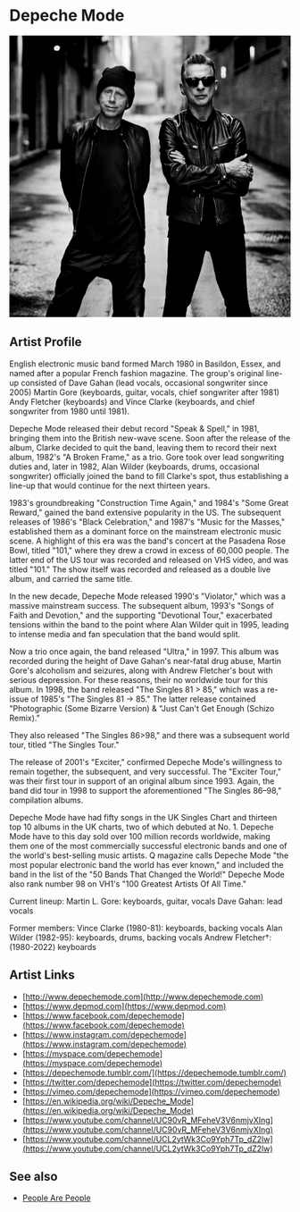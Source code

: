 # Depeche Mode

![](../../assets/artists/Depeche_Mode.png)

## Artist Profile

English electronic music band formed March 1980 in Basildon, Essex, and named after a popular French fashion magazine. The group's original line-up consisted of Dave Gahan (lead vocals, occasional songwriter since 2005) Martin Gore (keyboards, guitar, vocals, chief songwriter after 1981) Andy Fletcher (keyboards) and Vince Clarke (keyboards, and chief songwriter from 1980 until 1981). 

Depeche Mode released their debut record "Speak & Spell," in 1981, bringing them into the British new-wave scene. Soon after the release of the album, Clarke decided to quit the band, leaving them to record their next album, 1982's "A Broken Frame," as a trio. Gore took over lead songwriting duties and, later in 1982, Alan Wilder (keyboards, drums, occasional songwriter) officially joined the band to fill Clarke's spot, thus establishing a line-up that would continue for the next thirteen years.

1983's groundbreaking "Construction Time Again," and 1984's "Some Great Reward," gained the band extensive popularity in the US. The subsequent releases of 1986's "Black Celebration," and 1987's "Music for the Masses," established them as a dominant force on the mainstream electronic music scene. A highlight of this era was the band's concert at the Pasadena Rose Bowl, titled "101," where they drew a crowd in excess of 60,000 people. The latter end of the US tour was recorded and released on VHS video, and was titled "101." The show itself was recorded and released as a double live album, and carried the same title.

In the new decade, Depeche Mode released 1990's "Violator," which was a massive mainstream success. The subsequent album, 1993's "Songs of Faith and Devotion," and the supporting "Devotional Tour," exacerbated tensions within the band to the point where Alan Wilder quit in 1995, leading to intense media and fan speculation that the band would split. 

Now a trio once again, the band released "Ultra," in 1997. This album was recorded during the height of Dave Gahan's near-fatal drug abuse, Martin Gore's alcoholism and seizures, along with Andrew Fletcher's bout with serious depression. For these reasons, their no worldwide tour for this album. In 1998, the band released "The Singles 81 > 85," which was a re-issue of 1985's "The Singles 81 → 85." The latter release contained "Photographic (Some Bizarre Version) & "Just Can't Get Enough (Schizo Remix)."

They also released "The Singles 86>98," and there was a subsequent world tour, titled "The Singles Tour." 

The release of 2001's "Exciter," confirmed Depeche Mode's willingness to remain together, the subsequent, and very successful. The "Exciter Tour," was their first tour in support of an original album since 1993. Again, the band did tour in 1998 to support the aforementioned "The Singles 86–98," compilation albums.

Depeche Mode have had fifty songs in the UK Singles Chart and thirteen top 10 albums in the UK charts, two of which debuted at No. 1. Depeche Mode have to this day sold over 100 million records worldwide, making them one of the most commercially successful electronic bands and one of the world's best-selling music artists. Q magazine calls Depeche Mode "the most popular electronic band the world has ever known," and included the band in the list of the "50 Bands That Changed the World!" Depeche Mode also rank number 98 on VH1's "100 Greatest Artists Of All Time."

Current lineup:
Martin L. Gore: keyboards, guitar, vocals
Dave Gahan: lead vocals

Former members:
Vince Clarke (1980-81): keyboards, backing vocals
Alan Wilder (1982-95): keyboards, drums, backing vocals
Andrew Fletcher†: (1980-2022) keyboards

## Artist Links

- [http://www.depechemode.com](http://www.depechemode.com)
- [https://www.depmod.com](https://www.depmod.com)
- [https://www.facebook.com/depechemode](https://www.facebook.com/depechemode)
- [https://www.instagram.com/depechemode](https://www.instagram.com/depechemode)
- [https://myspace.com/depechemode](https://myspace.com/depechemode)
- [https://depechemode.tumblr.com/](https://depechemode.tumblr.com/)
- [https://twitter.com/depechemode](https://twitter.com/depechemode)
- [https://vimeo.com/depechemode](https://vimeo.com/depechemode)
- [https://en.wikipedia.org/wiki/Depeche_Mode](https://en.wikipedia.org/wiki/Depeche_Mode)
- [https://www.youtube.com/channel/UC90vR_MFeheV3V6nmjvXIng](https://www.youtube.com/channel/UC90vR_MFeheV3V6nmjvXIng)
- [https://www.youtube.com/channel/UCL2ytWk3Co9Yph7Tp_dZ2lw](https://www.youtube.com/channel/UCL2ytWk3Co9Yph7Tp_dZ2lw)


## See also

- [People Are People](People_Are_People.md)
